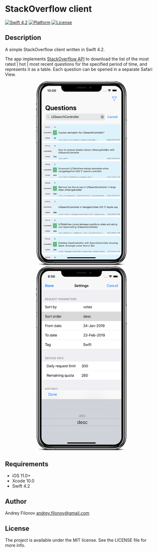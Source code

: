 
# StackOverflow client

[![Swift 4.2](https://img.shields.io/badge/swift-4.2-orange.svg)](https://developer.apple.com/swift/) [![Platform](https://img.shields.io/badge/platform-iOS-brightgreen.svg)](https://github.com/afil310/StackOverflow) [![License](https://img.shields.io/badge/licence-MIT-blue.svg)](https://github.com/afil310/StackOverflow)

## Description
A simple StackOverflow client written in Swift 4.2.

The app implements <a href="https://api.stackexchange.com/docs/types/question">StackOverflow API</a> to download the list of the most rated | hot | most recent questions for the specified period of time, and represents it as a table. Each question can be opened in a separate Safari View.
<p align="center"><img src ="https://github.com/afil310/StackOverflow/raw/master/Screenshots/Questions.png?raw=true" width="300px"/> <img src ="https://github.com/afil310/StackOverflow/raw/master/Screenshots/Settings.png?raw=true" width="300px"/></p>


## Requirements

- iOS 11.0+
- Xcode 10.0
- Swift 4.2


## Author

Andrey Filonov andrey.filonov@gmail.com

## License

The project is available under the MIT license. See the LICENSE file for more info.

